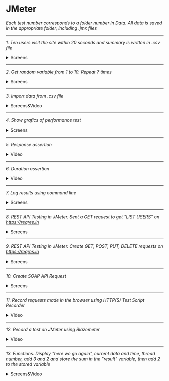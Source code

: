 # JMeter

*Each test number corresponds to a folder number in Data. All data is saved in the appropriate folder, including .jmx files*

***

*1. Ten users visit the site within 20 seconds and summary is written in .csv file*

<details>
  <summary>Screens</summary>
  
  ![JMeter](https://github.com/Meiliger/JMeter/blob/main/Data/1/Thread%20Group.png)
  
  ![JMeter](https://github.com/Meiliger/JMeter/blob/main/Data/1/HTTP%20request.png)
  
  ![JMeter](https://github.com/Meiliger/JMeter/blob/main/Data/1/View%20Results%20Tree.png)
  
  ![JMeter](https://github.com/Meiliger/JMeter/blob/main/Data/1/View%20results%20in%20table.png)
  
  ![JMeter](https://github.com/Meiliger/JMeter/blob/main/Data/1/Summary%20report.png)
  
  ![JMeter](https://github.com/Meiliger/JMeter/blob/main/Data/1/Simple%20data%20writer.png)
</details>

***

*2. Get random variable from 1 to 10. Repeat 7 times*

<details>
  <summary>Screens</summary>
  
  ![JMeter](https://github.com/Meiliger/JMeter/blob/main/Data/2/Counter.png)
  
  ![JMeter](https://github.com/Meiliger/JMeter/blob/main/Data/2/Random%20variable.png)
  
  ![JMeter](https://github.com/Meiliger/JMeter/blob/main/Data/2/Thread%20group.png)
  
  ![JMeter](https://github.com/Meiliger/JMeter/blob/main/Data/2/Request.png)
  
  ![JMeter](https://github.com/Meiliger/JMeter/blob/main/Data/2/View%20Results%20Tree.png)
</details>

***

*3. Import data from .csv file*

<details>
  <summary>Screens&Video</summary>
  
  ![JMeter](https://github.com/Meiliger/JMeter/blob/main/Data/3/CSV%20Data%20Set%20Config.png)
  
  ![JMeter](https://github.com/Meiliger/JMeter/blob/main/Data/3/Thread%20Group.png)
  
  ![JMeter](https://github.com/Meiliger/JMeter/blob/main/Data/3/Request.png)
  
  ![JMeter](https://github.com/Meiliger/JMeter/blob/main/Data/3/View%20Results%20Tree.png)
  
  [![JMeter](https://github.com/Meiliger/JMeter/blob/main/Preview/video.png)](https://drive.google.com/file/d/1w8GwQGCm0nyXZxYYA8exZVuWxPV4orC6/view?usp=share_link)
</details>

***

*4. Show grafics of performance test*

<details>
  <summary>Screens</summary>
  
  ![JMeter](https://github.com/Meiliger/JMeter/blob/main/Data/4/Thread%20Group.png)
  
  ![JMeter](https://github.com/Meiliger/JMeter/blob/main/Data/4/HTTP%20Request.png)
  
  ![JMeter](https://github.com/Meiliger/JMeter/blob/main/Data/4/Graphic.png)
  
  ![JMeter](https://github.com/Meiliger/JMeter/blob/main/Data/4/View%20Results%20Tree.png)
</details>

***

*5. Response assertion*

<details>
  <summary>Video</summary>
  
  [![JMeter](https://github.com/Meiliger/JMeter/blob/main/Preview/Response%20assertion.png)](https://drive.google.com/file/d/1IDWmnsnyK3GVCVACuV9zscw3G_AX0Z35/view?usp=share_link)
</details>

***

*6. Duration assertion*

<details>
  <summary>Video</summary>
  
  [![JMeter](https://github.com/Meiliger/JMeter/blob/main/Preview/Duration%20assertion.png)](https://drive.google.com/file/d/1Tn6gWPuAiOrITHrd_MjqPFTBHvVgb3HR/view?usp=share_link)
</details>

***

*7. Log results using command line*

<details>
  <summary>Screens</summary>
  
  ![JMeter](https://github.com/Meiliger/JMeter/blob/main/Data/7/cl.png)
  
  ![JMeter](https://github.com/Meiliger/JMeter/blob/main/Data/7/result.png)
</details>

***

*8. REST API Testing in JMeter. Sent a GET request to get "LIST USERS" on https://reqres.in*

<details>
  <summary>Screens</summary>
  
  ![JMeter](https://github.com/Meiliger/JMeter/blob/main/Data/8/REST_API_GET.png)
  
  ![JMeter](https://github.com/Meiliger/JMeter/blob/main/Data/8/Result%20Tree.png)
</details>

***

*9. REST API Testing in JMeter. Create GET, POST, PUT, DELETE requests on https://reqres.in*

<details>
  <summary>Screens</summary>
  
  ![JMeter](https://github.com/Meiliger/JMeter/blob/main/Data/9/GET.png)
  
  ![JMeter](https://github.com/Meiliger/JMeter/blob/main/Data/9/POST.png)
  
  ![JMeter](https://github.com/Meiliger/JMeter/blob/main/Data/9/PUT.png)
  
  ![JMeter](https://github.com/Meiliger/JMeter/blob/main/Data/9/DELETE.png)
  
  ![JMeter](https://github.com/Meiliger/JMeter/blob/main/Data/9/View%20results%20in%20table.png)
</details>

***

*10. Create SOAP API Request*

<details>
  <summary>Screens</summary>
  
  ![JMeter](https://github.com/Meiliger/JMeter/blob/main/Data/10/Thread%20group.png)
  
  ![JMeter](https://github.com/Meiliger/JMeter/blob/main/Data/10/Add.png)
  
  ![JMeter](https://github.com/Meiliger/JMeter/blob/main/Data/10/HTTP%20header%20manager.png)
  
  ![JMeter](https://github.com/Meiliger/JMeter/blob/main/Data/10/Response%20assertion.png)
  
  ![JMeter](https://github.com/Meiliger/JMeter/blob/main/Data/10/View%20results%20in%20table.png)
  
  ![JMeter](https://github.com/Meiliger/JMeter/blob/main/Data/10/Assertion%20results.png)
  
  ![JMeter](https://github.com/Meiliger/JMeter/blob/main/Data/10/Response%20assertion%20-%20invalid%20value.png)
  
  ![JMeter](https://github.com/Meiliger/JMeter/blob/main/Data/10/Results%20tree%20-%20error.png)
  
  ![JMeter](https://github.com/Meiliger/JMeter/blob/main/Data/10/Assertion%20results%20-%20test%20failed.png)
</details>

***

*11. Record requests made in the browser using HTTP(S) Test Script Recorder*

<details>
  <summary>VIdeo</summary>
  
  [![JMeter](https://github.com/Meiliger/JMeter/blob/main/Preview/Record.png)](https://drive.google.com/file/d/1ZLZNVMHCHfN3N5NX0YP4ZUWm3OcTQcRF/view?usp=share_link)
</details>

***

*12. Record a test on JMeter using Blazemeter*

<details>
  <summary>VIdeo</summary>
  
  [![JMeter](https://github.com/Meiliger/JMeter/blob/main/Preview/Blazemeter_record.png)](https://drive.google.com/file/d/1ETzsu91Z1HnAb-UdaQxoc2jSJP_0Fc-Z/view?usp=share_link)
</details>

***

*13. Functions. Display "here we go again", current data and time, thread number, add 3 and 2 and store the sum in the "result" variable, then add 2 to the stored variable*

<details>
  <summary>Screens&Video</summary>
  
  ![JMeter](https://github.com/Meiliger/JMeter/blob/main/Data/13/Thread%20group.png)
  
  ![JMeter](https://github.com/Meiliger/JMeter/blob/main/Data/13/Function%201.png)
  
  ![JMeter](https://github.com/Meiliger/JMeter/blob/main/Data/13/Function%202.png)
  
  ![JMeter](https://github.com/Meiliger/JMeter/blob/main/Data/13/Function%203.png)
  
  ![JMeter](https://github.com/Meiliger/JMeter/blob/main/Data/13/Results%20tree%201.png)
  
  ![JMeter](https://github.com/Meiliger/JMeter/blob/main/Data/13/Function%204.png)
  
  ![JMeter](https://github.com/Meiliger/JMeter/blob/main/Data/13/Results%20tree%202.png)
  
  ![JMeter](https://github.com/Meiliger/JMeter/blob/main/Data/13/Results%20tree%203.png)
  
  [![JMeter](https://github.com/Meiliger/JMeter/blob/main/Preview/Functions.png)](https://drive.google.com/file/d/1lypmnUIeKBcmZYiaj7-8gG-FWdte6trY/view?usp=share_link)
</details>


